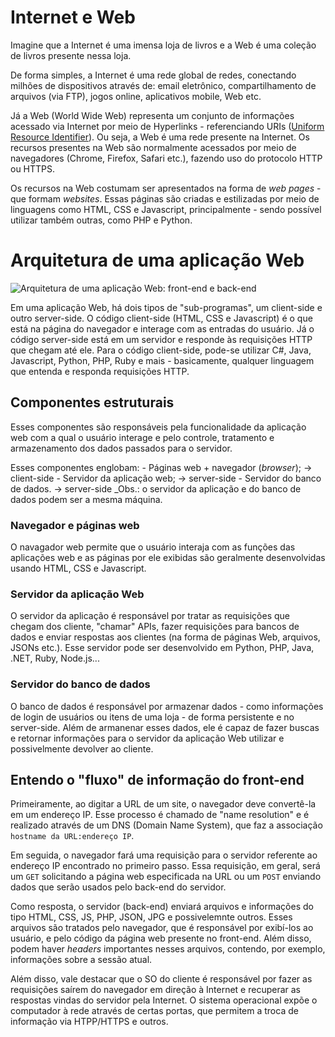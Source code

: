 # Internet e Web

Imagine que a Internet é uma imensa loja de livros e a Web é uma coleção de livros presente nessa loja.

De forma simples, a Internet é uma rede global de redes, conectando milhões de dispositivos através de: email eletrônico, compartilhamento de arquivos (via FTP), jogos online, aplicativos mobile, Web etc. 

Já a Web (World Wide Web) representa um conjunto de informações acessado via Internet por meio de Hyperlinks - referenciando URIs ([Uniform Resource Identifier](https://en.wikipedia.org/wiki/Uniform_Resource_Identifier)). Ou seja, a Web é uma rede presente na Internet. Os recursos presentes na Web são normalmente acessados por meio de navegadores (Chrome, Firefox, Safari etc.), fazendo uso do protocolo HTTP ou HTTPS.

Os recursos na Web costumam ser apresentados na forma de _web pages_ - que formam _websites_. Essas páginas são criadas e estilizadas por meio de linguagens como HTML, CSS e Javascript, principalmente - sendo possível utilizar também outras, como PHP e Python.

# Arquitetura de uma aplicação Web

![Arquitetura de uma aplicação Web: front-end e back-end](https://github.com/Haltz01/Ganesh_PingWeb2020_Aula01/blob/master/arquitetura_web_back_front.png "Arquitetura de um web app")

Em uma aplicação Web, há dois tipos de "sub-programas", um client-side e outro server-side. O código client-side (HTML, CSS e Javascript) é o que está na página do navegador e interage com as entradas do usuário. Já o código server-side está em um servidor e responde às requisições HTTP que chegam até ele. Para o código client-side, pode-se utilizar C#, Java, Javascript, Python, PHP, Ruby e mais - basicamente, qualquer linguagem que entenda e responda requisições HTTP.

## Componentes estruturais

Esses componentes são responsáveis pela funcionalidade da aplicação web com a qual o usuário interage e pelo controle, tratamento e armazenamento dos dados passados para o servidor. 

Esses componentes englobam:
    - Páginas web + navegador (_browser_); -> client-side
    - Servidor da aplicação web; -> server-side
    - Servidor do banco de dados. -> server-side
_Obs.: o servidor da aplicação e do banco de dados podem ser a mesma máquina.

### Navegador e páginas web
O navagador web permite que o usuário interaja com as funções das aplicações web e as páginas por ele exibidas são geralmente desenvolvidas usando HTML, CSS e Javascript.

### Servidor da aplicação Web 
O servidor da aplicação é responsável por tratar as requisições que chegam dos cliente, "chamar" APIs, fazer requisições para bancos de dados e enviar respostas aos clientes (na forma de páginas Web, arquivos, JSONs etc.). Esse servidor pode ser desenvolvido em Python, PHP, Java, .NET, Ruby, Node.js...

### Servidor do banco de dados
O banco de dados é responsável por armazenar dados - como informações de login de usuários ou itens de uma loja - de forma persistente e no server-side. Além de armanenar esses dados, ele é capaz de fazer buscas e retornar informações para o servidor da aplicação Web utilizar e possivelmente devolver ao cliente.

## Entendo o "fluxo" de informação do front-end

Primeiramente, ao digitar a URL de um site, o navegador deve convertê-la em um endereço IP. Esse processo é chamado de "name resolution" e é realizado através de um DNS (Domain Name System), que faz a associação `hostname da URL:endereço IP`.

Em seguida, o navegador fará uma requisição para o servidor referente ao endereço IP encontrado no primeiro passo. Essa requisição, em geral, será um `GET` solicitando a página web especificada na URL ou um `POST` enviando dados que serão usados pelo back-end do servidor.

Como resposta, o servidor (back-end) enviará arquivos e informações do tipo HTML, CSS, JS, PHP, JSON, JPG e possivelemnte outros. Esses arquivos são tratados pelo navegador, que é responsável por exibí-los ao usuário, e pelo código da página web presente no front-end. Além disso, podem haver _headers_ importantes nesses arquivos, contendo, por exemplo, informações sobre a sessão atual.

Além disso, vale destacar que o SO do cliente é responsável por fazer as requisições saírem do navegador em direção à Internet e recuperar as respostas vindas do servidor pela Internet. O sistema operacional expõe o computador à rede através de certas portas, que permitem a troca de informação via HTPP/HTTPS e outros.
